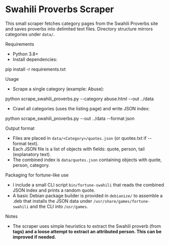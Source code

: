 Swahili Proverbs Scraper
=======================

This small scraper fetches category pages from the Swahili Proverbs site and saves proverbs
into delimited text files. Directory structure mirrors categories under `data/`.

Requirements
- Python 3.8+
- Install dependencies:

pip install -r requirements.txt


Usage
- Scrape a single category (example: Abuse):

python scrape_swahili_proverbs.py --category abuse.html --out ../data

- Crawl all categories (uses the listing page) and write JSON index:

python scrape_swahili_proverbs.py --out ../data --format json

Output format
- Files are placed in `data/<Category>/quotes.json` (or quotes.txt if --format text).
- Each JSON file is a list of objects with fields: quote, person, tail (explanatory text).
- The combined index is `data/quotes.json` containing objects with quote, person, category.

Packaging for fortune-like use
- I include a small CLI script `bin/fortune-swahili` that reads the combined JSON index and prints a random quote.
- A basic Debian package builder is provided in `debianize/` to assemble a .deb that installs the JSON data under `/usr/share/games/fortune-swahili` and the CLI into `/usr/games`.


Notes
- The scraper uses simple heuristics to extract the Swahili proverb (from <strong> tags)
  and a loose attempt to extract an attributed person. This can be improved if needed.
